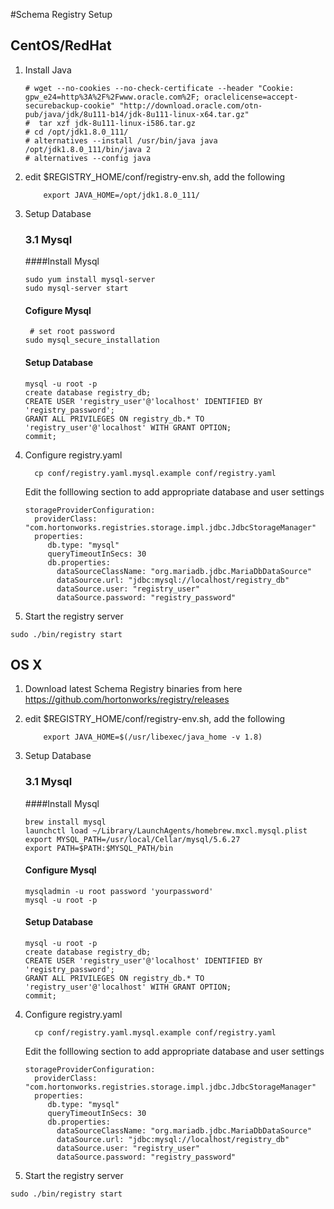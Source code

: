 #Schema Registry Setup

## CentOS/RedHat
1.  Install Java
	
	```
	# wget --no-cookies --no-check-certificate --header "Cookie: gpw_e24=http%3A%2F%2Fwww.oracle.com%2F; oraclelicense=accept-securebackup-cookie" "http://download.oracle.com/otn-pub/java/jdk/8u111-b14/jdk-8u111-linux-x64.tar.gz"
	#  tar xzf jdk-8u111-linux-i586.tar.gz
	# cd /opt/jdk1.8.0_111/
	# alternatives --install /usr/bin/java java /opt/jdk1.8.0_111/bin/java 2
	# alternatives --config java
	```

2. edit $REGISTRY_HOME/conf/registry-env.sh, add the following

	```
		export JAVA_HOME=/opt/jdk1.8.0_111/
	```

3. Setup Database

	### 3.1 Mysql
	
	####Install Mysql
	```	
	sudo yum install mysql-server
	sudo mysql-server start
	```
	#### Cofigure Mysql
	```
	 # set root password
    sudo mysql_secure_installation
	```
	
	#### Setup Database
	```
	mysql -u root -p
	create database registry_db;
	CREATE USER 'registry_user'@'localhost' IDENTIFIED BY 'registry_password';
	GRANT ALL PRIVILEGES ON registry_db.* TO 'registry_user'@'localhost' WITH GRANT OPTION;
	commit;
	```
4. Configure registry.yaml
   
   ```
     cp conf/registry.yaml.mysql.example conf/registry.yaml
   ```
   Edit the folllowing section to add appropriate database and user settings
   
   ```
   storageProviderConfiguration:
     providerClass: "com.hortonworks.registries.storage.impl.jdbc.JdbcStorageManager"
     properties:
   		db.type: "mysql"
   		queryTimeoutInSecs: 30
   		db.properties:
   		  dataSourceClassName: "org.mariadb.jdbc.MariaDbDataSource"
   		  dataSource.url: "jdbc:mysql://localhost/registry_db"
   		  dataSource.user: "registry_user"
   		  dataSource.password: "registry_password"

   ```
   
5. Start the registry server
  
  ``` sudo ./bin/registry start ```


## OS X

1. Download latest Schema Registry binaries from here https://github.com/hortonworks/registry/releases
2. edit $REGISTRY_HOME/conf/registry-env.sh, add the following

	```
		export JAVA_HOME=$(/usr/libexec/java_home -v 1.8)
	```
3. Setup Database

	### 3.1 Mysql
	
	####Install Mysql
	```
	brew install mysql
	launchctl load ~/Library/LaunchAgents/homebrew.mxcl.mysql.plist
	export MYSQL_PATH=/usr/local/Cellar/mysql/5.6.27  
	export PATH=$PATH:$MYSQL_PATH/bin
	```
	#### Configure Mysql
	```
	mysqladmin -u root password 'yourpassword'
	mysql -u root -p
	```
	#### Setup Database
	```
	mysql -u root -p
	create database registry_db;
	CREATE USER 'registry_user'@'localhost' IDENTIFIED BY 'registry_password';
	GRANT ALL PRIVILEGES ON registry_db.* TO 'registry_user'@'localhost' WITH GRANT OPTION;
	commit;
	```

4. Configure registry.yaml
   
   ```
     cp conf/registry.yaml.mysql.example conf/registry.yaml
   ```
   Edit the folllowing section to add appropriate database and user settings
   
   ```
   storageProviderConfiguration:
     providerClass: "com.hortonworks.registries.storage.impl.jdbc.JdbcStorageManager"
     properties:
   		db.type: "mysql"
   		queryTimeoutInSecs: 30
   		db.properties:
          dataSourceClassName: "org.mariadb.jdbc.MariaDbDataSource"
   		  dataSource.url: "jdbc:mysql://localhost/registry_db"
   		  dataSource.user: "registry_user"
   		  dataSource.password: "registry_password"

   ```
   
5. Start the registry server
  
  ``` sudo ./bin/registry start ```
